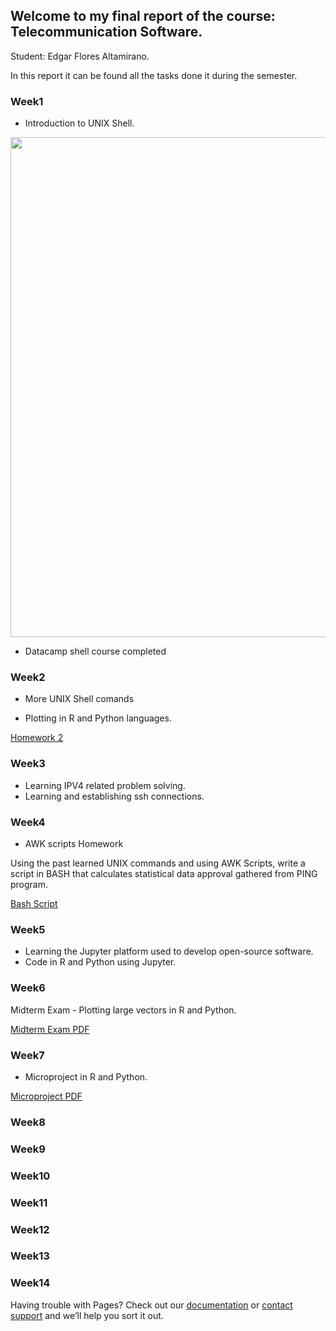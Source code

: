 ## Welcome to my final report of the course: Telecommunication Software. 

Student: Edgar Flores Altamirano.
  
In this report it can be found all the tasks done it during the semester.

### Week1

- Introduction to UNIX Shell.

<img src="http://edii.epizy.com/images/CompletedShellCourse.png" width="800" align="middle"/>

- Datacamp shell course completed

### Week2

- More UNIX Shell comands

- Plotting in R and Python languages.

<a href="https://github.com/EdgrFA/RAE411/blob/master/Week2/PlottingVectors.pdf">Homework 2</a>

### Week3

- Learning IPV4 related problem solving.
- Learning and establishing ssh connections.

### Week4

- AWK scripts Homework

Using the past learned UNIX commands and using AWK Scripts, write a script in BASH that calculates statistical data approval gathered from PING program.

<a href="https://github.com/EdgrFA/RAE411/blob/master/Week4/BashPing">Bash Script</a>

### Week5

- Learning the Jupyter platform used to develop open-source software.
- Code in R and Python using Jupyter.

### Week6

Midterm Exam - Plotting large vectors in R and Python.

<a href="https://github.com/EdgrFA/RAE411/blob/master/Week6/MidTermExam.pdf">Midterm Exam PDF</a>

### Week7

- Microproject in R and Python.

<a href="https://github.com/EdgrFA/RAE411/blob/master/Week7/MicroProject.pdf">Microproject PDF</a>

### Week8

### Week9

### Week10

### Week11

### Week12

### Week13

### Week14

Having trouble with Pages? Check out our [documentation](https://help.github.com/categories/github-pages-basics/) or [contact support](https://github.com/contact) and we’ll help you sort it out.
